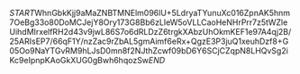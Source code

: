 $START$WhnGbkKjj9aMaZNBTMNElm096lU+5LdryaTYunuXc016ZpnAK5hnm7OeBg33o80DoMCJejY8Ory173G8Bb6zLIeW5oVLLCaoHeNHrPrr7z5tWZleUihdMIrxelfRH2d43v9jwL86S7o6dRLDzZ6trgkXAbzUhOkmKEF1e97A4qj2B/25ARIsEP7/66qF1Y/nzZac9rZbAL5gmAimf6eRx+QgzE3P3juQ1xeuhDzf8+G05Oo9NaYTGvRM9hLJsD0mn8f2NJthZcwf09bD6Y6SCjCZqpN8LHQvSg2iKc9eIpnpKAoGkXUG0gBwh6hqozSw$END$